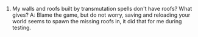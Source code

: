1. My walls and roofs built by transmutation spells don't have roofs? What gives?
A: Blame the game, but do not worry, saving and reloading your world seems to spawn the missing roofs in, it did that for me during testing.
